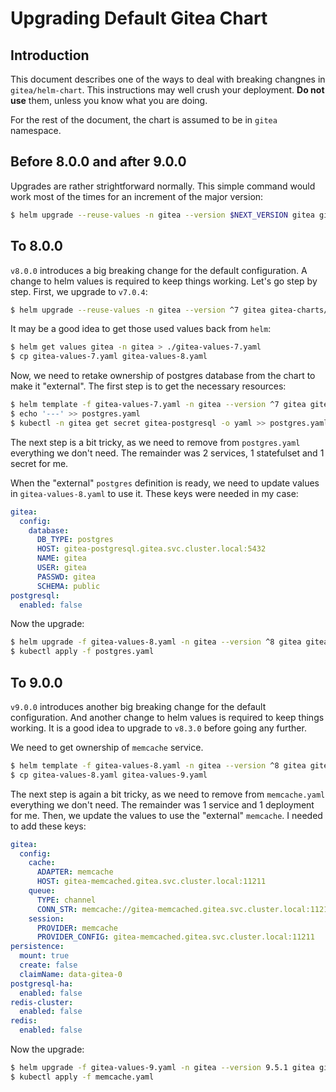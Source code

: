 # Upgrading Default Gitea Chart

## Introduction

This document describes one of the ways to deal with breaking changnes in `gitea/helm-chart`.
This instructions may well crush your deployment. **Do not use** them, unless you know what
you are doing.

For the rest of the document, the chart is assumed to be in `gitea` namespace.

## Before 8.0.0 and after 9.0.0

Upgrades are rather strightforward normally. This simple command would work most of
the times for an increment of the major version:

```bash
$ helm upgrade --reuse-values -n gitea --version $NEXT_VERSION gitea gitea-charts/gitea
```

## To 8.0.0

`v8.0.0` introduces a big breaking change for the default configuration. A change to helm values
is required to keep things working. Let's go step by step. First, we upgrade to `v7.0.4`:

```bash
$ helm upgrade --reuse-values -n gitea --version ^7 gitea gitea-charts/gitea
```

It may be a good idea to get those used values back from `helm`:

```bash
$ helm get values gitea -n gitea > ./gitea-values-7.yaml
$ cp gitea-values-7.yaml gitea-values-8.yaml
```

Now, we need to retake ownership of postgres database from the chart to make it "external".
The first step is to get the necessary resources:


```bash
$ helm template -f gitea-values-7.yaml -n gitea --version ^7 gitea gitea-charts/gitea > postgres.yaml
$ echo '---' >> postgres.yaml
$ kubectl -n gitea get secret gitea-postgresql -o yaml >> postgres.yaml
```

The next step is a bit tricky, as we need to remove from `postgres.yaml` everything we don't need.
The remainder was 2 services, 1 statefulset and 1 secret for me.

When the "external" `postgres` definition is ready, we need to update values in `gitea-values-8.yaml`
to use it. These keys were needed in my case:

```yaml
gitea:
  config:
    database:
      DB_TYPE: postgres
      HOST: gitea-postgresql.gitea.svc.cluster.local:5432
      NAME: gitea
      USER: gitea
      PASSWD: gitea
      SCHEMA: public
postgresql:
  enabled: false
```

Now the upgrade:

```bash
$ helm upgrade -f gitea-values-8.yaml -n gitea --version ^8 gitea gitea-charts/gitea
$ kubectl apply -f postgres.yaml
```

## To 9.0.0

`v9.0.0` introduces another big breaking change for the default configuration. And another change to
helm values is required to keep things working. It is a good idea to upgrade to `v8.3.0` before going
any further.

We need to get ownership of `memcache` service.

```bash
$ helm template -f gitea-values-8.yaml -n gitea --version ^8 gitea gitea-charts/gitea > memcache.yaml
$ cp gitea-values-8.yaml gitea-values-9.yaml
```

The next step is again a bit tricky, as we need to remove from `memcache.yaml` everything we don't need.
The remainder was 1 service and 1 deployment for me. Then, we update the values to use the
"external" `memcache`. I needed to add these keys:

```yaml
gitea:
  config:
    cache:
      ADAPTER: memcache
      HOST: gitea-memcached.gitea.svc.cluster.local:11211
    queue:
      TYPE: channel
      CONN_STR: memcache://gitea-memcached.gitea.svc.cluster.local:11211/
    session:
      PROVIDER: memcache
      PROVIDER_CONFIG: gitea-memcached.gitea.svc.cluster.local:11211
persistence:
  mount: true
  create: false
  claimName: data-gitea-0
postgresql-ha:
  enabled: false
redis-cluster:
  enabled: false
redis:
  enabled: false
```

Now the upgrade:

```bash
$ helm upgrade -f gitea-values-9.yaml -n gitea --version 9.5.1 gitea gitea-charts/gitea
$ kubectl apply -f memcache.yaml
```
